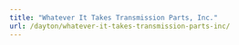 ```yaml
---
title: "Whatever It Takes Transmission Parts, Inc."
url: /dayton/whatever-it-takes-transmission-parts-inc/
---
```

